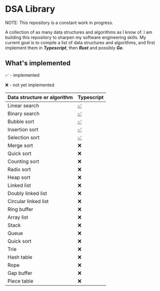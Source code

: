 # DSA Library

NOTE: This repository is a constant work in progress.

A collection of as many data structures and algorithms as I know of. I am building this repository to sharpen my software engineering skills. My current goal is to compile a list of data structures and algorithms, and first implement them in **_Typescript_**, then **_Rust_** and possibly **_Go_**.

## What's implemented

✅ - implemented

❌ - not yet implemented

| Data structure or algorithm | Typescript                             |
| --------------------------- | -------------------------------------- |
| Linear search               | [✅](Typescript/code/LinearSearch.ts)  |
| Binary search               | [✅](Typescript/code/BinarySearch.ts)  |
| Bubble sort                 | [✅](Typescript/code/BubbleSort.ts)    |
| Insertion sort              | [✅](Typescript/code/InsertionSort.ts) |
| Selection sort              | [✅](Typescript/code/SelectionSort.ts) |
| Merge sort                  | ❌                                     |
| Quick sort                  | ❌                                     |
| Counting sort               | ❌                                     |
| Radix sort                  | ❌                                     |
| Heap sort                   | ❌                                     |
| Linked list                 | ❌                                     |
| Doubly linked list          | ❌                                     |
| Circular linked list        | ❌                                     |
| Ring buffer                 | ❌                                     |
| Array list                  | ❌                                     |
| Stack                       | ❌                                     |
| Queue                       | ❌                                     |
| Quick sort                  | ❌                                     |
| Trie                        | ❌                                     |
| Hash table                  | ❌                                     |
| Rope                        | ❌                                     |
| Gap buffer                  | ❌                                     |
| Piece table                 | ❌                                     |

